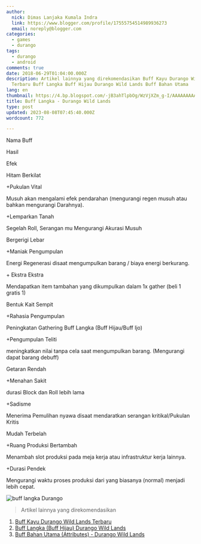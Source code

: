 ```yaml
---
author:
  nick: Dimas Lanjaka Kumala Indra
  link: https://www.blogger.com/profile/17555754514989936273
  email: noreply@blogger.com
categories:
  - games
  - durango
tags:
  - durango
  - android
comments: true
date: 2018-06-29T01:04:00.000Z
description: Artikel lainnya yang direkomendasikan Buff Kayu Durango Wild Lands
  Terbaru Buff Langka Buff Hijau Durango Wild Lands Buff Bahan Utama
lang: en
thumbnail: https://4.bp.blogspot.com/-jB3ahTlpbOg/WzVjXZm_g-I/AAAAAAAAAS4/MTfdRe9Dcm8MoF6krkWY_d3iciZPaj4VACLcBGAs/s1600/FB_IMG_15302253070912946.jpg
title: Buff Langka - Durango Wild Lands
type: post
updated: 2023-08-08T07:45:40.000Z
wordcount: 772

---
```


Nama Buff

Hasil

Efek

Hitam Berkilat

+Pukulan Vital

Musuh akan mengalami efek pendarahan (mengurangi regen musuh atau bahkan mengurangi Darahnya).

+Lemparkan Tanah

Segelah Roll, Serangan mu Mengurangi Akurasi Musuh

Bergerigi Lebar

+Maniak Pengumpulan

Energi Regenerasi disaat mengumpulkan barang / biaya energi berkurang.

\+ Ekstra Ekstra

Mendapatkan item tambahan yang dikumpulkan dalam 1x gather (beli 1 gratis 1)

Bentuk Kait Sempit

+Rahasia Pengumpulan

Peningkatan Gathering Buff Langka (Buff Hijau/Buff Ijo)

+Pengumpulan Teliti

meningkatkan nilai tanpa cela saat mengumpulkan barang. (Mengurangi dapat barang debuff)

Getaran Rendah

+Menahan Sakit

durasi Block dan Roll lebih lama

+Sadisme

Menerima Pemulihan nyawa disaat mendaratkan serangan kritikal/Pukulan Kritis

Mudah Terbelah

+Ruang Produksi Bertambah

Menambah slot produksi pada meja kerja atau infrastruktur kerja lainnya.

+Durasi Pendek

Mengurangi waktu proses produksi dari yang biasanya (normal) menjadi lebih cepat.

![](https://4.bp.blogspot.com/-jB3ahTlpbOg/WzVjXZm_g-I/AAAAAAAAAS4/MTfdRe9Dcm8MoF6krkWY_d3iciZPaj4VACLcBGAs/s1600/FB_IMG_15302253070912946.jpg "buff langka Durango")

> Artikel lainnya yang direkomendasikan

1.  [Buff Kayu Durango Wild Lands Terbaru](https://webmanajemen.com/2018/08/buff-kayu-durango-wild-lands-english.html "Buff Kayu Durango Wild Lands")
2.  [Buff Langka (Buff Hijau) Durango Wild Lands](https://webmanajemen.com/2018/06/buff-langka-durango-wild-lands.html "Buff Langka (Buff Hijau) Durango Wild Lands")
3.  [Buff Bahan Utama (Attributes) - Durango Wild Lands](https://webmanajemen.com/2018/06/buff-bahan-utama-attributes-durango.html "Buff Bahan Utama (Attributes) - Durango Wild Lands")